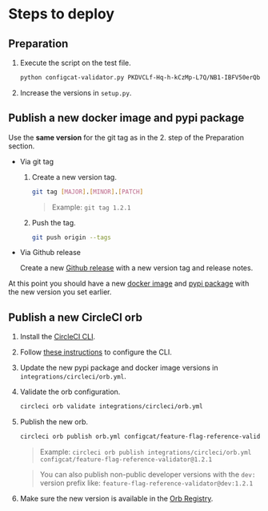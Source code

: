 # Steps to deploy
## Preparation
1. Execute the script on the test file.
   ```bash
   python configcat-validator.py PKDVCLf-Hq-h-kCzMp-L7Q/NB1-IBFV50erQbSn7DXGIw ./sample_to_scan -v
   ```
2. Increase the versions in `setup.py`.

## Publish a new docker image and pypi package
Use the **same version** for the git tag as in the 2. step of the Preparation section.
- Via git tag
    1. Create a new version tag.
       ```bash
       git tag [MAJOR].[MINOR].[PATCH]
       ```
       > Example: `git tag 1.2.1`
    2. Push the tag.
       ```bash
       git push origin --tags
       ```
- Via Github release 

  Create a new [Github release](https://github.com/configcat/feature-flag-reference-validator/releases) with a new version tag and release notes.

At this point you should have a new [docker image](https://cloud.docker.com/u/configcat/repository/docker/configcat/feature-flag-reference-validator) and [pypi package](https://pypi.org/project/configcat-flag-reference-validator/) with the new version you set earlier.

## Publish a new CircleCI orb
1. Install the [CircleCI CLI](https://circleci.com/docs/2.0/local-cli/#quick-installation).
2. Follow [these instructions](https://circleci.com/docs/2.0/local-cli/#configuring-the-cli) to configure the CLI.
3. Update the new pypi package and docker image versions in `integrations/circleci/orb.yml`.
4. Validate the orb configuration.
   ```bash
   circleci orb validate integrations/circleci/orb.yml
   ```
5. Publish the new orb.
   ```bash
   circleci orb publish orb.yml configcat/feature-flag-reference-validator@[MAJOR].[MINOR].[PATCH]
   ```
   > Example: `circleci orb publish integrations/circleci/orb.yml configcat/feature-flag-reference-validator@1.2.1`
   
   > You can also publish non-public developer versions with the `dev:` version prefix like: `feature-flag-reference-validator@dev:1.2.1`
6. Make sure the new version is available in the [Orb Registry](https://circleci.com/orbs/registry/orb/configcat/feature-flag-reference-validator).